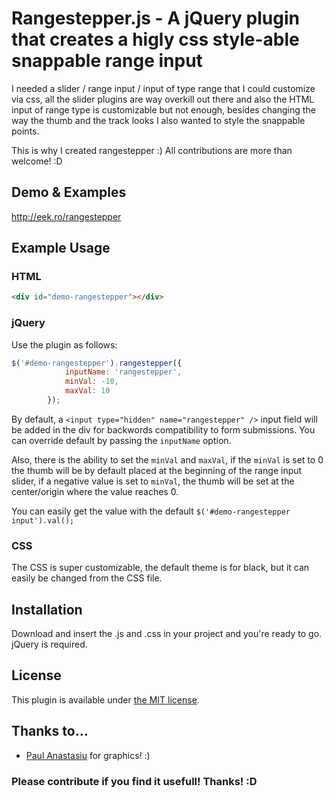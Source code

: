 # Rangestepper.js - A jQuery plugin that creates a higly css style-able snappable range input

I needed a slider / range input / input of type range that I could customize via css, all the slider plugins are way 
overkill out there and also the HTML input of range type is customizable but not enough, besides changing the way the
thumb and the track looks I also wanted to style the snappable points. 

This is why I created rangestepper :) All contributions are more than welcome! :D

## Demo & Examples

http://eek.ro/rangestepper

## Example Usage

### HTML

```html
<div id="demo-rangestepper"></div>
```

### jQuery

Use the plugin as follows:

```js
$('#demo-rangestepper').rangestepper({
            inputName: 'rangestepper',
            minVal: -10,
            maxVal: 10
        });
```

By default, a `<input type="hidden" name="rangestepper" />` input field will be added in the div for backwords compatibility to form submissions. You can override default by passing the `inputName` option.

Also, there is the ability to set the `minVal` and `maxVal`, if the `minVal` is set to 0 the thumb will be by default placed at the beginning of the range input slider, if a negative value is set to `minVal`, the thumb will be set at the center/origin where the value reaches 0.

You can easily get the value with the default `$('#demo-rangestepper input').val();`

### CSS

The CSS is super customizable, the default theme is for black, but it can easily be changed from the CSS file.

## Installation

Download and insert the .js and .css in your project and you're ready to go. jQuery is required.

## License

This plugin is available under [the MIT license](http://mths.be/mit).

## Thanks to…

* [Paul Anastasiu](https://github.com/paul2moro/) for graphics! :)

### Please contribute if you find it usefull! Thanks! :D
